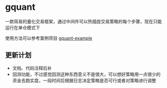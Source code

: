 # gquant

一款简易的量化交易框架，通过中间件可以热插拔交易策略的每个步骤，现在只能运行在单仓模式下

使用方法可以参考案例项目 [gquant-example](https://github.com/LogicHou/gquant-example)

## 更新计划

* 文档、代码注释后补
* 回测功能，不过感觉回测这种东西意义不是很大，可以想好策略用一点很少的资金去跑实盘，一段时间后根据日志决定策略是否可行或者对策略进行调整